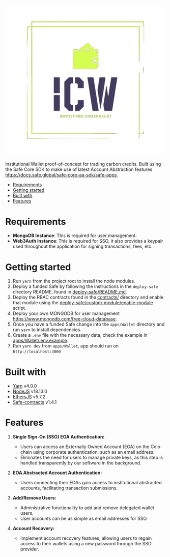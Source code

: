 <div align="center">
  <img src="icw-logo.png" />
</div>

Institutional Wallet proof-of-concept for trading carbon credits. Built using the Safe Core SDK to make use of latest Account Abstraction features https://docs.safe.global/safe-core-aa-sdk/safe-apps.

- [Requirements](#requirements)
- [Getting started](#getting-started)
- [Built with](#built-with)
- [Features](#features)

# Requirements

- **MongoDB Instance**: This is required for user management.
- **Web3Auth Instance**: This is required for SSO, it also provides a keypair used throughout the application for signing transactions, fees, etc.

# Getting started

1. Run `yarn` from the project root to install the node modules.
2. Deploy a funded Safe by following the instructions in the `deploy-safe` directory README, found in [deploy-safe/README.md](deploy-safe/README.md).
3. Deploy the RBAC contracts found in the [contracts/](contracts/) directory and enable that module using the [deploy-safe/custom-module/enable-module](deploy-safe/custom-module/enable-module.ts) script.
4. Deploy your own MONGODB for user management https://www.mongodb.com/free-cloud-database. 
5. Once you have a funded Safe change into the `apps/Wallet` directory and run `yarn` to install dependencies.
6. Create a `.env` file with the necessary data, check the example in [apps/Wallet/.env.example](apps/Wallet/.env.example).
7. Run `yarn dev` from `apps/Wallet`, app should run on `http://localhost:3000`

# Built with

- [Yarn](https://yarnpkg.com/) v4.0.0
- [NodeJS](https://nodejs.org/) v18.13.0
- [EthersJS](https://ethers.org/) v5.7.2
- [Safe-contracts](https://github.com/safe-global/safe-contracts/) v1.4.1

# Features

1. **Single Sign-On (SSO) EOA Authentication:**

   - Users can access an Externally Owned Account (EOA) on the Celo chain using corporate authentication, such as an email address.
   - Eliminates the need for users to manage private keys, as this step is handled transparently by our software in the background.

2. **EOA Abstracted Account Authentication:**

   - Users connecting their EOAs gain access to institutional abstracted accounts, facilitating transaction submissions.

3. **Add/Remove Users:**

   - Administrative functionality to add and remove delegated wallet users.
   - User accounts can be as simple as email addresses for SSO.

4. **Account Recovery:**
   - Implement account recovery features, allowing users to regain access to their wallets using a new password through the SSO provider.

